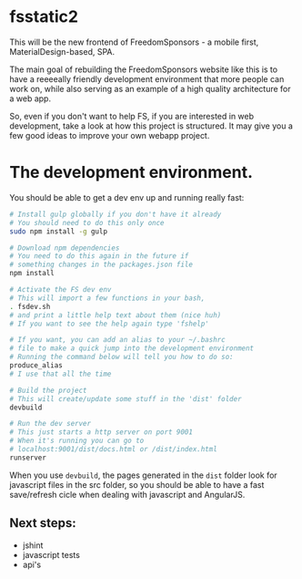 # fsstatic2

This will be the new frontend of FreedomSponsors - a mobile first, MaterialDesign-based, SPA.

The main goal of rebuilding the FreedomSponsors website like this is to have a reeeeally friendly development environment that more people can work on, while also serving as an example of a high quality architecture for a web app.

So, even if you don't want to help FS, if you are interested in web development, take a look at how this project is structured. It may give you a few good ideas to improve your own webapp project.

# The development environment.

You should be able to get a dev env up and running really fast:

```bash
# Install gulp globally if you don't have it already
# You should need to do this only once
sudo npm install -g gulp

# Download npm dependencies
# You need to do this again in the future if 
# something changes in the packages.json file
npm install

# Activate the FS dev env
# This will import a few functions in your bash, 
. fsdev.sh
# and print a little help text about them (nice huh)
# If you want to see the help again type 'fshelp'

# If you want, you can add an alias to your ~/.bashrc 
# file to make a quick jump into the development environment
# Running the command below will tell you how to do so:
produce_alias
# I use that all the time

# Build the project
# This will create/update some stuff in the 'dist' folder
devbuild

# Run the dev server
# This just starts a http server on port 9001
# When it's running you can go to 
# localhost:9001/dist/docs.html or /dist/index.html
runserver
```

When you use `devbuild`, the pages generated in the `dist` folder look for javascript files in the src folder, so you should be able to have a fast save/refresh cicle when dealing with javascript and AngularJS.

## Next steps:

* jshint
* javascript tests
* api's
